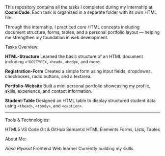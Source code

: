 This repository contains all the tasks I completed during my internship at **CosmiCode**. Each task is organized in a separate folder with its own HTML file.

Through this internship, I practiced core HTML concepts including document structure, forms, tables, and a personal portfolio layout — helping me strengthen my foundation in web development.


Tasks Overview:

**HTML-Structure**
Learned the basic structure of an HTML document including `<!DOCTYPE>`, `<head>`, `<body>`, and more.

**Registration-Form**
Created a simple form using input fields, dropdowns, checkboxes, radio buttons, and a textarea.

**Portfolio-Website**
Built a mini personal portfolio showcasing my profile, skills, experience, and contact information.

**Student-Table**
Designed an HTML table to display structured student data using `<thead>`, `<tbody>`, and `<caption>`.

---
Tools & Technologies:

 HTML5
 VS Code
 Git & GitHub
 Semantic HTML Elements
 Forms, Lists, Tables

 About Me:
 
*Aqsa Riyasat*
Frontend Web learner
Currently building my skills.
